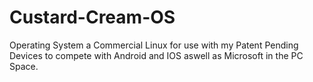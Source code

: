 # Custard-Cream-OS
Operating System 
a Commercial Linux for use with my Patent Pending Devices to compete with Android and IOS aswell as Microsoft in the PC Space.
